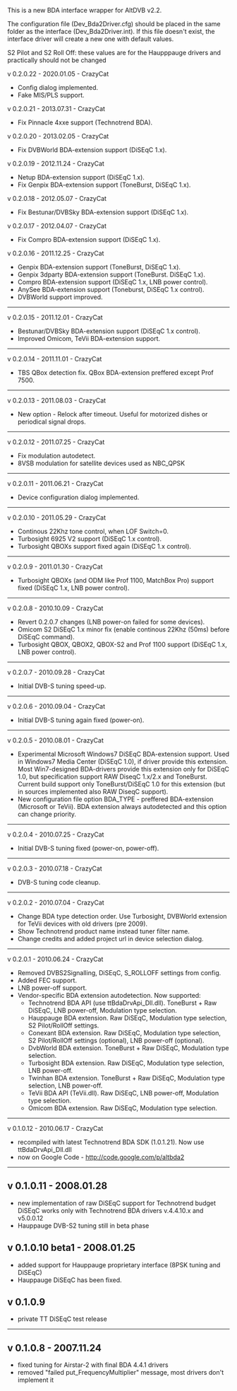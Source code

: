 This is a new BDA interface wrapper for AltDVB v2.2.

The configuration file (Dev_Bda2Driver.cfg) should be placed in the same folder
as the interface (Dev_Bda2Driver.int). If this file doesn't exist, the interface driver
will create a new one with default values.

S2 Pilot and S2 Roll Off:
these values are for the Haupppauge drivers and practically should not be changed

v 0.2.0.22 - 2020.01.05 - CrazyCat
- Config dialog implemented.
- Fake MIS/PLS support.

v 0.2.0.21 - 2013.07.31 - CrazyCat
- Fix Pinnacle 4xxe support (Technotrend BDA).

v 0.2.0.20 - 2013.02.05 - CrazyCat
- Fix DVBWorld BDA-extension support (DiSEqC 1.x).

v 0.2.0.19 - 2012.11.24 - CrazyCat
- Netup BDA-extension support (DiSEqC 1.x).
- Fix Genpix BDA-extension support (ToneBurst, DiSEqC 1.x).

v 0.2.0.18 - 2012.05.07 - CrazyCat
- Fix Bestunar/DVBSky BDA-extension support (DiSEqC 1.x).

v 0.2.0.17 - 2012.04.07 - CrazyCat
- Fix Compro BDA-extension support (DiSEqC 1.x).

v 0.2.0.16 - 2011.12.25 - CrazyCat
- Genpix BDA-extension support (ToneBurst, DiSEqC 1.x).
- Genpix 3dparty BDA-extension support (ToneBurst. DiSEqC 1.x).
- Compro BDA-extension support (DiSEqC 1.x, LNB power control).
- AnySee BDA-extension support (Toneburst, DiSEqC 1.x control).
- DVBWorld support improved.
----------

v 0.2.0.15 - 2011.12.01 - CrazyCat
- Bestunar/DVBSky BDA-extension support (DiSEqC 1.x control).
- Improved Omicom, TeVii BDA-extension support.
----------

v 0.2.0.14 - 2011.11.01 - CrazyCat
- TBS QBox detection fix. QBox BDA-extension preffered except Prof 7500.
----------

v 0.2.0.13 - 2011.08.03 - CrazyCat
- New option - Relock after timeout. Useful for motorized dishes or periodical signal drops.
----------

v 0.2.0.12 - 2011.07.25 - CrazyCat
- Fix modulation autodetect.
- 8VSB modulation for satellite devices used as NBC_QPSK
----------

v 0.2.0.11 - 2011.06.21 - CrazyCat
- Device configuration dialog implemented.
----------

v 0.2.0.10 - 2011.05.29 - CrazyCat
- Continous 22Khz tone control, when LOF Switch=0.
- Turbosight 6925 V2 support (DiSEqC 1.x control).
- Turbosight QBOXs support fixed again (DiSEqC 1.x control).
----------

v 0.2.0.9 - 2011.01.30 - CrazyCat
- Turbosight QBOXs (and ODM like Prof 1100, MatchBox Pro) support fixed (DiSEqC 1.x, LNB power control).
----------

v 0.2.0.8 - 2010.10.09 - CrazyCat
- Revert 0.2.0.7 changes (LNB power-on failed for some devices).
- Omicom S2 DiSEqC 1.x minor fix (enable continous 22Khz (50ms) before DiSEqC command).
- Turbosight QBOX, QBOX2, QBOX-S2 and Prof 1100 support (DiSEqC 1.x, LNB power control).
----------

v 0.2.0.7 - 2010.09.28 - CrazyCat
- Initial DVB-S tuning speed-up.
----------

v 0.2.0.6 - 2010.09.04 - CrazyCat
- Initial DVB-S tuning again fixed (power-on).
----------

v 0.2.0.5 - 2010.08.01 - CrazyCat
- Experimental Microsoft Windows7 DiSEqC BDA-extension support. Used in Windows7 Media Center (DiSEqC 1.0), if driver provide this extension.
  Most Win7-designed BDA-drivers provide this extension only for DiSEqC 1.0, but specification support RAW DiseqC 1.x/2.x and ToneBurst.
  Current build support only ToneBurst/DiSEqC 1.0 for this extension (but in sources implemented also RAW DiseqC support).
- New configuration file option BDA_TYPE - preffered BDA-extension (Microsoft or TeVii). BDA extension always autodetected and this option can change priority.
----------

v 0.2.0.4 - 2010.07.25 - CrazyCat
- Initial DVB-S tuning fixed (power-on, power-off).
----------

v 0.2.0.3 - 2010.07.18 - CrazyCat
- DVB-S tuning code cleanup.
----------

v 0.2.0.2 - 2010.07.04 - CrazyCat
- Change BDA type detection order. Use Turbosight, DVBWorld extension for TeVii devices with old drivers (pre 2009).
- Show Technotrend product name instead tuner filter name.
- Change credits and added project url in device selection dialog.
----------

v 0.2.0.1 - 2010.06.24 - CrazyCat
- Removed DVBS2Signalling, DiSEqC, S_ROLLOFF settings from config.
- Added FEC support.
- LNB power-off support.
- Vendor-specific BDA extension autodetection. Now supported:
	* Technotrend BDA API (use ttBdaDrvApi_Dll.dll). ToneBurst + Raw DiSEqC, LNB power-off, Modulation type selection.
	* Hauppauge BDA extension. Raw DiSEqC, Modulation type selection, S2 Pilot/RollOff settings.
	* Conexant BDA extension. Raw DiSEqC, Modulation type selection, S2 Pilot/RollOff settings (optional), LNB power-off (optional).
	* DvbWorld BDA extension. ToneBurst + Raw DiSEqC, Modulation type selection.		
	* Turbosight BDA extension. Raw DiSEqC, Modulation type selection, LNB power-off.
	* Twinhan BDA extension. ToneBurst + Raw DiSEqC, Modulation type selection, LNB power-off.
	* TeVii BDA API (TeVii.dll). Raw DiSEqC, LNB power-off, Modulation type selection.	
	* Omicom BDA extension. Raw DiSEqC, Modulation type selection.
----------

v 0.1.0.12 - 2010.06.17 - CrazyCat
- recompiled with latest Technotrend BDA SDK (1.0.1.21). Now use ttBdaDrvApi_Dll.dll
- now on Google Code - http://code.google.com/p/altbda2
----------

v 0.1.0.11 - 2008.01.28
----------

- new implementation of raw DiSEqC support for Technotrend budget
  DiSEqC works only with Technotrend BDA drivers v.4.4.10.x and v5.0.0.12
- Hauppauge DVB-S2 tuning still in beta phase

v 0.1.0.10 beta1 - 2008.01.25
----------

- added support for Hauppauge proprietary interface (8PSK tuning
  and DiSEqC)
- Hauppauge DiSEqC has been fixed.
 
v 0.1.0.9
---------
- private TT DiSEqC test release

---------
v 0.1.0.8 - 2007.11.24
---------

- fixed tuning for Airstar-2 with final BDA 4.4.1 drivers
- removed "failed put_FrequencyMultiplier" message, most drivers don't implement it
